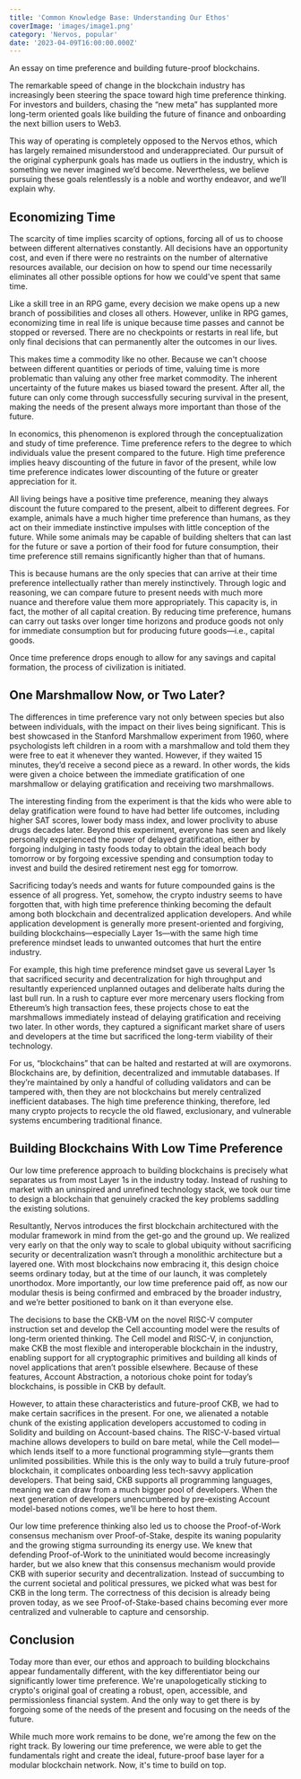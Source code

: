 ```yaml
---
title: 'Common Knowledge Base: Understanding Our Ethos'
coverImage: 'images/image1.png'
category: 'Nervos, popular'
date: '2023-04-09T16:00:00.000Z'
---
```


An essay on time preference and building future-proof blockchains.

The remarkable speed of change in the blockchain industry has increasingly been steering the space toward high time preference thinking. For investors and builders, chasing the “new meta” has supplanted more long-term oriented goals like building the future of finance and onboarding the next billion users to Web3. 

This way of operating is completely opposed to the Nervos ethos, which has largely remained misunderstood and underappreciated. Our pursuit of the original cypherpunk goals has made us outliers in the industry, which is something we never imagined we’d become. Nevertheless, we believe pursuing these goals relentlessly is a noble and worthy endeavor, and we’ll explain why.


## Economizing Time

The scarcity of time implies scarcity of options, forcing all of us to choose between different alternatives constantly. All decisions have an opportunity cost, and even if there were no restraints on the number of alternative resources available, our decision on how to spend our time necessarily eliminates all other possible options for how we could've spent that same time. 

Like a skill tree in an RPG game, every decision we make opens up a new branch of possibilities and closes all others. However, unlike in RPG games, economizing time in real life is unique because time passes and cannot be stopped or reversed. There are no checkpoints or restarts in real life, but only final decisions that can permanently alter the outcomes in our lives.

This makes time a commodity like no other. Because we can't choose between different quantities or periods of time, valuing time is more problematic than valuing any other free market commodity. The inherent uncertainty of the future makes us biased toward the present. After all, the future can only come through successfully securing survival in the present, making the needs of the present always more important than those of the future.

In economics, this phenomenon is explored through the conceptualization and study of time preference. Time preference refers to the degree to which individuals value the present compared to the future. High time preference implies heavy discounting of the future in favor of the present, while low time preference indicates lower discounting of the future or greater appreciation for it. 

All living beings have a positive time preference, meaning they always discount the future compared to the present, albeit to different degrees. For example, animals have a much higher time preference than humans, as they act on their immediate instinctive impulses with little conception of the future. While some animals may be capable of building shelters that can last for the future or save a portion of their food for future consumption, their time preference still remains significantly higher than that of humans.

This is because humans are the only species that can arrive at their time preference intellectually rather than merely instinctively. Through logic and reasoning, we can compare future to present needs with much more nuance and therefore value them more appropriately. This capacity is, in fact, the mother of all capital creation. By reducing time preference, humans can carry out tasks over longer time horizons and produce goods not only for immediate consumption but for producing future goods—i.e., capital goods. 

Once time preference drops enough to allow for any savings and capital formation, the process of civilization is initiated.


## One Marshmallow Now, or Two Later?

The differences in time preference vary not only between species but also between individuals, with the impact on their lives being significant. This is best showcased in the Stanford Marshmallow experiment from 1960, where psychologists left children in a room with a marshmallow and told them they were free to eat it whenever they wanted. However, if they waited 15 minutes, they’d receive a second piece as a reward. In other words, the kids were given a choice between the immediate gratification of one marshmallow or delaying gratification and receiving two marshmallows.

The interesting finding from the experiment is that the kids who were able to delay gratification were found to have had better life outcomes, including higher SAT scores, lower body mass index, and lower proclivity to abuse drugs decades later. Beyond this experiment, everyone has seen and likely personally experienced the power of delayed gratification, either by forgoing indulging in tasty foods today to obtain the ideal beach body tomorrow or by forgoing excessive spending and consumption today to invest and build the desired retirement nest egg for tomorrow.

Sacrificing today’s needs and wants for future compounded gains is the essence of all progress. Yet, somehow, the crypto industry seems to have forgotten that, with high time preference thinking becoming the default among both blockchain and decentralized application developers. And while application development is generally more present-oriented and forgiving, building blockchains—especially Layer 1s—with the same high time preference mindset leads to unwanted outcomes that hurt the entire industry.

For example, this high time preference mindset gave us several Layer 1s that sacrificed security and decentralization for high throughput and resultantly experienced unplanned outages and deliberate halts during the last bull run. In a rush to capture ever more mercenary users flocking from Ethereum’s high transaction fees, these projects chose to eat the marshmallows immediately instead of delaying gratification and receiving two later. In other words, they captured a significant market share of users and developers at the time but sacrificed the long-term viability of their technology.

For us, “blockchains” that can be halted and restarted at will are oxymorons. Blockchains are, by definition, decentralized and immutable databases. If they’re maintained by only a handful of colluding validators and can be tampered with, then they are not blockchains but merely centralized inefficient databases. The high time preference thinking, therefore, led many crypto projects to recycle the old flawed, exclusionary, and vulnerable systems encumbering traditional finance.


## Building Blockchains With Low Time Preference 

Our low time preference approach to building blockchains is precisely what separates us from most Layer 1s in the industry today. Instead of rushing to market with an uninspired and unrefined technology stack, we took our time to design a blockchain that genuinely cracked the key problems saddling the existing solutions.

Resultantly, Nervos introduces the first blockchain architectured with the modular framework in mind from the get-go and the ground up. We realized very early on that the only way to scale to global ubiquity without sacrificing security or decentralization wasn’t through a monolithic architecture but a layered one. With most blockchains now embracing it, this design choice seems ordinary today, but at the time of our launch, it was completely unorthodox. More importantly, our low time preference paid off, as now our modular thesis is being confirmed and embraced by the broader industry, and we’re better positioned to bank on it than everyone else.

The decisions to base the CKB-VM on the novel RISC-V computer instruction set and develop the Cell accounting model were the results of long-term oriented thinking. The Cell model and RISC-V, in conjunction, make CKB the most flexible and interoperable blockchain in the industry, enabling support for all cryptographic primitives and building all kinds of novel applications that aren’t possible elsewhere. Because of these features, Account Abstraction, a notorious choke point for today’s blockchains, is possible in CKB by default.

However, to attain these characteristics and future-proof CKB, we had to make certain sacrifices in the present. For one, we alienated a notable chunk of the existing application developers accustomed to coding in Solidity and building on Account-based chains. The RISC-V-based virtual machine allows developers to build on bare metal, while the Cell model—which lends itself to a more functional programming style—grants them unlimited possibilities. While this is the only way to build a truly future-proof blockchain, it complicates onboarding less tech-savvy application developers. That being said, CKB supports all programming languages, meaning we can draw from a much bigger pool of developers. When the next generation of developers unencumbered by pre-existing Account model-based notions comes, we’ll be here to host them.

Our low time preference thinking also led us to choose the Proof-of-Work consensus mechanism over Proof-of-Stake, despite its waning popularity and the growing stigma surrounding its energy use. We knew that defending Proof-of-Work to the uninitiated would become increasingly harder, but we also knew that this consensus mechanism would provide CKB with superior security and decentralization. Instead of succumbing to the current societal and political pressures, we picked what was best for CKB in the long term. The correctness of this decision is already being proven today, as we see Proof-of-Stake-based chains becoming ever more centralized and vulnerable to capture and censorship.


## Conclusion

Today more than ever, our ethos and approach to building blockchains appear fundamentally different, with the key differentiator being our significantly lower time preference. We're unapologetically sticking to crypto's original goal of creating a robust, open, accessible, and permissionless financial system. And the only way to get there is by forgoing some of the needs of the present and focusing on the needs of the future. 

While much more work remains to be done, we're among the few on the right track. By lowering our time preference, we were able to get the fundamentals right and create the ideal, future-proof base layer for a modular blockchain network. Now, it's time to build on top.
